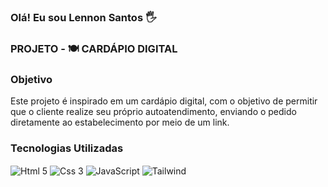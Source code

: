 ### Olá! Eu sou Lennon Santos 🖐

### PROJETO - 🍽️ CARDÁPIO DIGITAL 

### Objetivo
Este projeto é inspirado em um cardápio digital, com o objetivo de permitir que o cliente realize seu próprio autoatendimento, enviando o pedido diretamente ao estabelecimento por meio de um link.

### Tecnologias Utilizadas
<div style="display: inline-block">
  <img align="center" alt="Html 5" src="https://img.shields.io/badge/HTML5-E34F26?style=for-the-badge&logo=html5&logoColor=white"/>
  <img align="center" alt="Css 3" src="https://img.shields.io/badge/CSS3-1572B6?style=for-the-badge&logo=css3&logoColor=white"/>
  <img align="center" alt="JavaScript" src="https://img.shields.io/badge/JavaScript-323330?style=for-the-badge&logo=javascript&logoColor=F7DF1E"/>
  <img align="center" alt="Tailwind" src="https://img.shields.io/badge/Tailwind_CSS-38B2AC?style=for-the-badge&logo=tailwind-css&logoColor=white"/>
</div>


